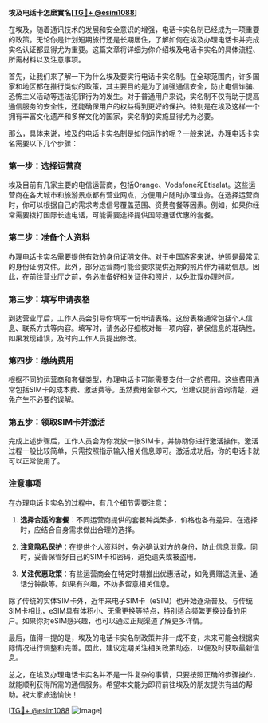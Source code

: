 **埃及电话卡怎麽實名[[TG💪+ @esim1088](https://t.me/s/esim1088)]**

在埃及，随着通讯技术的发展和安全意识的增强，电话卡实名制已经成为一项重要的政策。无论你是计划短期旅行还是长期居住，了解如何在埃及办理电话卡并完成实名认证都显得尤为重要。这篇文章将详细为你介绍埃及电话卡实名的具体流程、所需材料以及注意事项。

首先，让我们来了解一下为什么埃及要实行电话卡实名制。在全球范围内，许多国家和地区都在推行类似的政策，其主要目的是为了加强通信安全，防止电信诈骗、恐怖主义活动等违法犯罪行为的发生。对于普通用户来说，实名制不仅有助于提高通信服务的安全性，还能确保用户的权益得到更好的保护。特别是在埃及这样一个拥有丰富文化遗产和多样文化的国家，实名制的实施显得尤为必要。

那么，具体来说，埃及的电话卡实名制是如何运作的呢？一般来说，办理电话卡实名需要以下几个步骤：

### 第一步：选择运营商

埃及目前有几家主要的电信运营商，包括Orange、Vodafone和Etisalat。这些运营商在各大城市和旅游景点都有营业网点，方便用户随时办理业务。在选择运营商时，你可以根据自己的需求考虑信号覆盖范围、资费套餐等因素。例如，如果你经常需要拨打国际长途电话，可能需要选择提供国际通话优惠的套餐。

### 第二步：准备个人资料

办理电话卡实名需要提供有效的身份证明文件。对于中国游客来说，护照是最常见的身份证明文件。此外，部分运营商可能会要求提供近期的照片作为辅助信息。因此，在前往营业厅之前，务必准备好相关证件和照片，以免耽误办理时间。

### 第三步：填写申请表格

到达营业厅后，工作人员会引导你填写一份申请表格。这份表格通常包括个人信息、联系方式等内容。填写时，请务必仔细核对每一项内容，确保信息的准确性。如果发现错误，及时向工作人员提出修改。

### 第四步：缴纳费用

根据不同的运营商和套餐类型，办理电话卡可能需要支付一定的费用。这些费用通常包括SIM卡的成本费、激活费等。虽然费用金额不大，但建议提前咨询清楚，避免产生不必要的误解。

### 第五步：领取SIM卡并激活

完成上述步骤后，工作人员会为你发放一张SIM卡，并协助你进行激活操作。激活过程一般比较简单，只需按照指示输入相关信息即可。激活成功后，你的电话卡就可以正常使用了。

### 注意事项

在办理电话卡实名的过程中，有几个细节需要注意：

1. **选择合适的套餐**：不同运营商提供的套餐种类繁多，价格也各有差异。在选择时，应结合自身需求做出合理的选择。
   
2. **注意隐私保护**：在提供个人资料时，务必确认对方的身份，防止信息泄露。同时，妥善保管好自己的SIM卡和密码，避免遗失或被盗用。

3. **关注优惠政策**：有些运营商会在特定时期推出优惠活动，如免费赠送流量、通话分钟数等。如果有兴趣，不妨多留意相关信息。

除了传统的实体SIM卡外，近年来电子SIM卡（eSIM）也开始逐渐普及。与传统SIM卡相比，eSIM具有体积小、无需更换等特点，特别适合频繁更换设备的用户。如果你对eSIM感兴趣，也可以通过正规渠道了解更多详情。

最后，值得一提的是，埃及的电话卡实名制政策并非一成不变，未来可能会根据实际情况进行调整和完善。因此，建议定期关注相关政策动态，以便及时获取最新信息。

总之，在埃及办理电话卡实名并不是一件复杂的事情，只要按照正确的步骤操作，就能顺利获得所需的通信服务。希望本文能为即将前往埃及的朋友提供有益的帮助。祝大家旅途愉快！

[[TG💪+ @esim1088](https://t.me/s/esim1088) ![Image](https://i.postimg.cc/4NQfJmqS/Snipaste-2025-05-13-00-14-12.png)]
